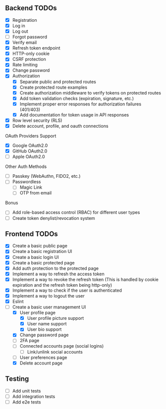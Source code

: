 ## Backend TODOs

- [x] Registration
- [x] Log in
- [x] Log out
- [ ] Forgot password
- [x] Verify email
- [x] Refresh token endpoint
- [x] HTTP-only cookie
- [x] CSRF protection
- [x] Rate limiting
- [x] Change password
- [x] Authorization
  - [x] Separate public and protected routes
  - [x] Create protected route examples
  - [x] Create authorization middleware to verify tokens on protected routes
  - [x] Add token validation checks (expiration, signature, etc.)
  - [x] Implement proper error responses for authorization failures (401/403)
  - [x] Add documentation for token usage in API responses
- [x] Row level security (RLS)
- [x] Delete account, profile, and oauth connections

OAuth Providers Support

- [x] Google OAuth2.0
- [x] GitHub OAuth2.0
- [ ] Apple OAuth2.0

Other Auth Methods

- [ ] Passkey (WebAuthn, FIDO2, etc.)
- [ ] Passwordless
  - [ ] Magic Link
  - [ ] OTP from email

Bonus

- [ ] Add role-based access control (RBAC) for different user types
- [ ] Create token denylist/revocation system

## Frontend TODOs

- [x] Create a basic public page
- [x] Create a basic registration UI
- [x] Create a basic login UI
- [x] Create a basic protected page
- [x] Add auth protection to the protected page
- [x] Implement a way to refresh the access token
- [x] Implement a way to revoke the refresh token (This is handled by cookie expiration and the refresh token being http-only)
- [x] Implement a way to check if the user is authenticated
- [x] Implement a way to logout the user
- [x] Eslint
- [ ] Create a basic user management UI
  - [x] User profile page
    - [x] User profile picture support
    - [x] User name support
    - [x] User bio support
  - [x] Change password page
  - [ ] 2FA page
  - [ ] Connected accounts page (social logins)
    - [ ] Link/unlink social accounts
  - [ ] User preferences page
  - [x] Delete account page

## Testing

- [ ] Add unit tests
- [ ] Add integration tests
- [ ] Add e2e tests
